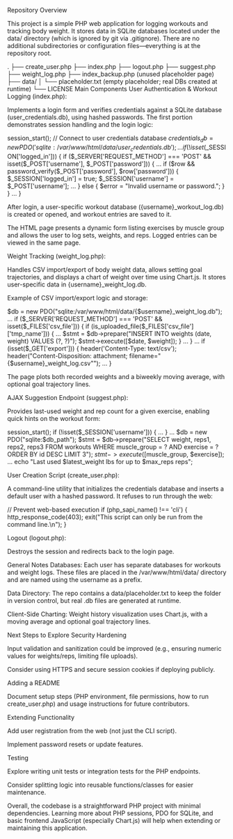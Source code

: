 Repository Overview

This project is a simple PHP web application for logging workouts and tracking body weight. It stores data in SQLite databases located under the data/ directory (which is ignored by git via .gitignore). There are no additional subdirectories or configuration files—everything is at the repository root.

.
├── create_user.php
├── index.php
├── logout.php
├── suggest.php
├── weight_log.php
├── index_backup.php            (unused placeholder page)
├── data/
│   └── placeholder.txt         (empty placeholder; real DBs created at runtime)
└── LICENSE
Main Components
User Authentication & Workout Logging (index.php):

Implements a login form and verifies credentials against a SQLite database (user_credentials.db), using hashed passwords. The first portion demonstrates session handling and the login logic:

session_start();
// Connect to user credentials database
$credentials_db = new PDO('sqlite:/var/www/html/data/user_credentials.db');
...
if (!isset($_SESSION['logged_in'])) {
    if ($_SERVER['REQUEST_METHOD'] === 'POST' && isset($_POST['username'], $_POST['password'])) {
        ...
        if ($row && password_verify($_POST['password'], $row['password'])) {
            $_SESSION['logged_in'] = true;
            $_SESSION['username'] = $_POST['username'];
            ...
        } else {
            $error = "Invalid username or password.";
        }
    }
    ...
}

After login, a user-specific workout database ({username}_workout_log.db) is created or opened, and workout entries are saved to it.

The HTML page presents a dynamic form listing exercises by muscle group and allows the user to log sets, weights, and reps. Logged entries can be viewed in the same page.

Weight Tracking (weight_log.php):

Handles CSV import/export of body weight data, allows setting goal trajectories, and displays a chart of weight over time using Chart.js. It stores user-specific data in {username}_weight_log.db.

Example of CSV import/export logic and storage:

$db = new PDO("sqlite:/var/www/html/data/{$username}_weight_log.db");
...
if ($_SERVER['REQUEST_METHOD'] === 'POST' && isset($_FILES['csv_file'])) {
    if (is_uploaded_file($_FILES['csv_file']['tmp_name'])) {
        ...
        $stmt = $db->prepare("INSERT INTO weights (date, weight) VALUES (?, ?)");
        $stmt->execute([$date, $weight]);
    }
    ...
}
...
if (isset($_GET['export'])) {
    header('Content-Type: text/csv');
    header("Content-Disposition: attachment; filename=\"{$username}_weight_log.csv\"");
    ...
}

The page plots both recorded weights and a biweekly moving average, with optional goal trajectory lines.

AJAX Suggestion Endpoint (suggest.php):

Provides last-used weight and rep count for a given exercise, enabling quick hints on the workout form:

session_start();
if (!isset($_SESSION['username'])) { ... }
...
$db = new PDO("sqlite:$db_path");
$stmt = $db->prepare("SELECT weight, reps1, reps2, reps3 FROM workouts WHERE muscle_group = ? AND exercise = ? ORDER BY id DESC LIMIT 3");
$stmt->execute([$muscle_group, $exercise]);
...
echo "Last used $latest_weight lbs for up to $max_reps reps";

User Creation Script (create_user.php):

A command-line utility that initializes the credentials database and inserts a default user with a hashed password. It refuses to run through the web:

// Prevent web-based execution
if (php_sapi_name() !== 'cli') {
    http_response_code(403);
    exit("This script can only be run from the command line.\n");
}

Logout (logout.php):

Destroys the session and redirects back to the login page.

General Notes
Databases: Each user has separate databases for workouts and weight logs. These files are placed in the /var/www/html/data/ directory and are named using the username as a prefix.

Data Directory: The repo contains a data/placeholder.txt to keep the folder in version control, but real .db files are generated at runtime.

Client-Side Charting: Weight history visualization uses Chart.js, with a moving average and optional goal trajectory lines.

Next Steps to Explore
Security Hardening

Input validation and sanitization could be improved (e.g., ensuring numeric values for weights/reps, limiting file uploads).

Consider using HTTPS and secure session cookies if deploying publicly.

Adding a README

Document setup steps (PHP environment, file permissions, how to run create_user.php) and usage instructions for future contributors.

Extending Functionality

Add user registration from the web (not just the CLI script).

Implement password resets or update features.

Testing

Explore writing unit tests or integration tests for the PHP endpoints.

Consider splitting logic into reusable functions/classes for easier maintenance.

Overall, the codebase is a straightforward PHP project with minimal dependencies. Learning more about PHP sessions, PDO for SQLite, and basic frontend JavaScript (especially Chart.js) will help when extending or maintaining this application.
